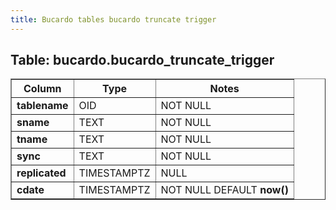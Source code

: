 ```yaml
---
title: Bucardo tables bucardo truncate trigger
---
```



<h2>
Table: bucardo.bucardo_truncate_trigger

</h2>
<table border="1" cellpadding="3">
<tr>
<th>
Column

</th>
<th>
Type

</th>
<th>
Notes

</th>
</tr>
<tr>
<td>
<b>tablename</b>

</td>
<td>
OID

</td>
<td>
NOT NULL

</td>
</tr>
<tr>
<td>
<b>sname</b>

</td>
<td>
TEXT

</td>
<td>
NOT NULL

</td>
</tr>
<tr>
<td>
<b>tname</b>

</td>
<td>
TEXT

</td>
<td>
NOT NULL

</td>
</tr>
<tr>
<td>
<b>sync</b>

</td>
<td>
TEXT

</td>
<td>
NOT NULL

</td>
</tr>
<tr>
<td>
<b>replicated</b>

</td>
<td>
TIMESTAMPTZ

</td>
<td>
NULL

</td>
</tr>
<tr>
<td>
<b>cdate</b>

</td>
<td>
TIMESTAMPTZ

</td>
<td>
NOT NULL DEFAULT <b>now()</b>

</td>
</tr>
</table>
